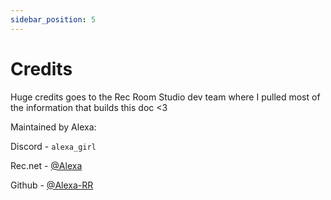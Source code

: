 ```yaml
---
sidebar_position: 5
---
```


# Credits

Huge credits goes to the Rec Room Studio dev team where I pulled most of the information that builds this doc <3


Maintained by Alexa:

Discord - `alexa_girl`

Rec.net - [@Alexa](https://rec.net/user/Alexa)

Github - [@Alexa-RR](https://github.com/Alexa-RR)
